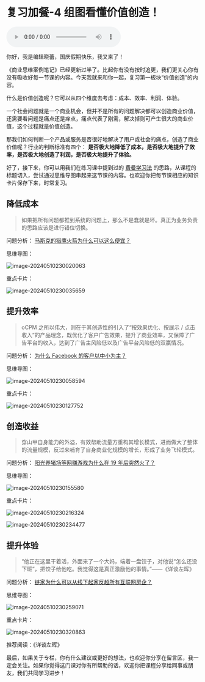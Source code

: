 # 复习加餐-4 组图看懂价值创造！

<audio controls="" title="复习加餐-4组图看懂价值创造！">
  <source
    id="mp3"
    src="/mp3/business-thinking/复习加餐-4组图看懂价值创造！.mp3"
  />
</audio>

你好，我是编辑晓蕾，国庆假期快乐，我又来了！

《商业思维案例笔记》已经更新过半了。比起你有没有按时追更，我们更关心你有没有吸收好每一节课的内容。今天我就来和你一起，复习第一板块“价值创造”的内容。

什么是价值创造呢？它可以从四个维度去考虑：成本、效率、利润、体验。

一个社会问题就是一个商业机会，但并不是所有的问题解决都可以创造商业价值，还需要看问题是痛点还是痒点，痛点代表了刚需，解决掉则可产生很大的商业价值，这个过程就是价值创造。

那我们如何判断一个产品或服务是否很好地解决了用户或社会的痛点，创造了商业价值呢？行业的判断标准有四个： **是否极大地降低了成本，是否极大地提升了效率，是否极大地创造了利润，是否极大地提升了体验。**

好了，接下来，你可以用我们在练习课中提到过的 [费曼学习法](https://time.geekbang.org/column/article/576925) 的思路，从课程的标题切入，尝试通过思维导图串起来这节课的内容。也欢迎你把每节课相应的知识卡片保存下来，时常复习。

## 降低成本

> 如果把所有问题都推到系统的问题上，那么不是蠢就是坏。真正为业务负责的思路应该是进行错位切换。

问题分析： [马斯克的猎鹰火箭为什么可以这么便宜？](https://time.geekbang.org/column/article/541156)

思维导图：

![image-20240510230020063](./assets/image-20240510230020063.png)

重点卡片：

![image-20240510230035659](./assets/image-20240510230035659.png)

## 提升效率

> oCPM 之所以伟大，则在于其创造性的引入了“按效果优化、按展示 / 点击收入”的产品理念，既优化了客户广告效果，提升了商业效率，又保障了广告平台的收入，达到了广告主风险低以及广告平台风险低的双赢情况。

问题分析： [为什么 Facebook 的客户以中小为主？](https://time.geekbang.org/column/article/541362)

思维导图：

![image-20240510230058594](./assets/image-20240510230058594.png)

重点卡片：

![image-20240510230127752](./assets/image-20240510230127752.png)

## 创造收益

> 穿山甲自身能力的外溢，有效帮助流量方重构其增长模式，进而做大了整体的流量规模，反过来哺育了自身商业化规模的增长，形成了业务飞轮模式。

问题分析： [阳光养猪场等网赚游戏为什么在 19 年后突然火了？](https://time.geekbang.org/column/article/542727)

思维导图：

![image-20240510230155580](./assets/image-20240510230155580.png)

重点卡片：

![image-20240510230216324](./assets/image-20240510230216324.png)

![image-20240510230234477](./assets/image-20240510230234477.png)

## 提升体验

> “他正在这里干着活，外面来了一个大妈，端着一盘饺子，对他说“怎么还没下班”，把饺子给他吃。我觉得这是真正激励他的事情。”——《详谈左晖》

问题分析： [链家为什么可以从线下起家反超所有互联网房企？](https://time.geekbang.org/column/article/544430)

思维导图：

![image-20240510230259071](./assets/image-20240510230259071.png)

重点卡片：

![image-20240510230320863](./assets/image-20240510230320863.png)

推荐阅读：《详谈左晖》

最后，如果关于专栏，你有什么建议或更好的想法，也欢迎你分享在留言区，我一定会关注。如果你觉得这门课对你有所帮助的话，欢迎你把课程分享给同事或朋友，我们共同学习进步！
